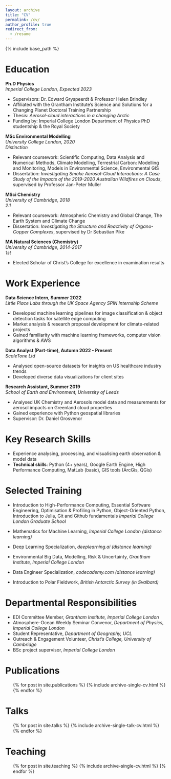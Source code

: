 ```yaml
---
layout: archive
title: "CV"
permalink: /cv/
author_profile: true
redirect_from:
  - /resume
---
```


{% include base_path %}

# Education

**Ph.D Physics**  
_Imperial College London, Expected 2023_
- Supervisors: Dr. Edward Gryspeerdt & Professor Helen Brindley
- Affiliated with the Grantham Institute’s Science and Solutions for a Changing Planet Doctoral Training Partnership
- Thesis: _Aerosol-cloud interactions in a changing Arctic_
- Funding by: Imperial College London Department of Physics PhD studentship & the Royal Society

**MSc Environmental Modelling**  
_University College London, 2020_  
_Distinction_
- Relevant coursework: Scientific Computing, Data Analysis and Numerical Methods, Climate Modelling, Terrestrial Carbon: Modelling and Monitoring, Models in Environmental Science, Environmental GIS
- Dissertation: _Investigating Smoke Aerosol-Cloud Interactions: A Case Study of the Impacts of the 2019-2020 Australian Wildfires on Clouds_, supervised by Professor Jan-Peter Muller

**MSci Chemistry**  
_University of Cambridge, 2018_  
_2.1_
- Relevant coursework: Atmospheric Chemistry and Global Change, The Earth System and Climate Change
- Dissertation: _Investigating the Structure and Reactivity of Organo-Copper Complexes_, supervised by Dr Sebastian Pike

**MA Natural Sciences (Chemistry)**  
_University of Cambridge, 2014-2017_  
_1st_
- Elected Scholar of Christ’s College for excellence in examination results

# Work Experience

**Data Science Intern, Summer 2022**  
_Little Place Labs through the UK Space Agency SPIN Internship Scheme_
- Developed machine learning pipelines for image classification & object detection tasks for satellite edge computing
- Market analysis & research proposal development for climate-related projects
- Gained familiarity with machine learning frameworks, computer vision algorithms & AWS

**Data Analyst (Part-time), Autumn 2022 - Present**  
_ScaleTone Ltd_
- Analysed open-source datasets for insights on US healthcare industry trends
- Developed diverse data visualizations for client sites

**Research Assistant, Summer 2019**  
_School of Earth and Environment, University of Leeds_
- Analysed UK Chemistry and Aerosols model data and measurements for aerosol impacts on Greenland cloud properties
- Gained experience with Python geospatial libraries
- Supervisor: Dr. Daniel Grosvenor

# Key Research Skills

- Experience analysing, processing, and visualising earth observation & model data 
- **Technical skills**: Python (4+ years), Google Earth Engine, High Performance Computing, MatLab (basic), GIS tools (ArcGis, QGis)

# Selected Training

- Introduction to High-Performance Computing, Essential Software Engineering, Optimisation & Profiling in Python, Object-Oriented Python, Introduction to Julia, Git and Github fundamentals
  _Imperial College London Graduate School_

- Mathematics for Machine Learning, _Imperial College London (distance learning)_
- Deep Learning Specialization, _deeplearning.ai (distance learning)_
- Environmental Big Data, Modelling, Risk & Uncertainty, _Grantham Institute, Imperial College London_
- Data Engineer Specialization, _codecademy.com (distance learning)_
- Introduction to Polar Fieldwork, _British Antarctic Survey (in Svalbard)_

# Departmental Responsibilities

- EDI Committee Member, _Grantham Institute, Imperial College London_
- Atmosphere-Ocean Weekly Seminar Convenor, _Department of Physics, Imperial College London_
- Student Representative, _Department of Geography, UCL_
- Outreach & Engagement Volunteer, _Christ’s College, University of Cambridge_
- BSc project supervisor, _Imperial College London_





Publications
======
  <ul>{% for post in site.publications %}
    {% include archive-single-cv.html %}
  {% endfor %}</ul>
  
Talks
======
  <ul>{% for post in site.talks %}
    {% include archive-single-talk-cv.html %}
  {% endfor %}</ul>
  
Teaching
======
  <ul>{% for post in site.teaching %}
    {% include archive-single-cv.html %}
  {% endfor %}</ul>
  
<!-- Service and leadership
======
* Currently signed in to 43 different slack teams -->
